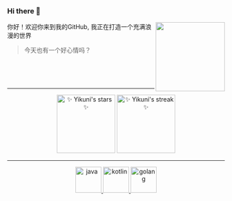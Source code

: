 ### Hi there 👋


<div>


<!-- <img align="right" src="https://s1.ax1x.com/2020/09/10/wYQC6K.md.png" alet="公众号" height="180" /> -->
<img align="right" src="https://github-readme-stats.vercel.app/api/top-langs/?username=Yikuni&theme=tokyonight&show_icons=true&layout=compact&hide_border=true&locale=cn" height="160em" />
  
  你好！欢迎你来到我的GitHub, 我正在打造一个充满浪漫的世界
  
  > 今天也有一个好心情吗？
  <br/>
  <br/>
  <br/>

</div>

<hr />


<div align="center">
  
  
  
</div>

<div align="center">
    
<img src="https://github-readme-stats.vercel.app/api?username=Yikuni&show_icons=true&theme=tokyonight&hide_border=true&locale=cn" alt="✨ Yikuni's stars ✨" height="135em"  />
  
  
<img src="https://github-readme-streak-stats.herokuapp.com?user=Yikuni&theme=tokyonight&hide_border=true&border_radius=3.5&locale=zh" alt="✨ Yikuni's streak ✨" height="135em"  />
 
</div>

<hr />

<!--
<img src="https://github-readme-stats.vercel.app/api?username=ForteScarlet&show_icons=true&theme=Gradient" align="right" alt="✨ ForteScarlet's stars ✨" />
-->
<p align="center">
  
<a href="https://www.java.com/">
   <img src="https://github.com/get-icon/geticon/raw/master/icons/java.svg" alt="java" width="60" height="60" />
</a>
  
    
<a href="https://kotlinlang.org/">
   <img src="https://github.com/get-icon/geticon/raw/master/icons/kotlin.svg" alt="kotlin" width="60" height="60" />
</a>

  <a href="https://golang.google.cn/">
   <img src="https://github.com/get-icon/geticon/raw/master/icons/go.svg" alt="golang" width="60" height="60" />
</a>

<!--
**Yikuni/Yikuni** is a ✨ _special_ ✨ repository because its `README.md` (this file) appears on your GitHub profile.

Here are some ideas to get you started:

- 🔭 I’m currently working on ...
- 🌱 I’m currently learning ...
- 👯 I’m looking to collaborate on ...
- 🤔 I’m looking for help with ...
- 💬 Ask me about ...
- 📫 How to reach me: ...
- 😄 Pronouns: ...
- ⚡ Fun fact: ...
-->
